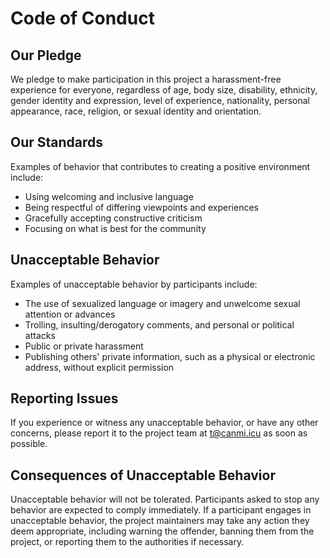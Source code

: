 # Code of Conduct

## Our Pledge

We pledge to make participation in this project a harassment-free experience for everyone, regardless of age, body size, disability, ethnicity, gender identity and expression, level of experience, nationality, personal appearance, race, religion, or sexual identity and orientation.

## Our Standards

Examples of behavior that contributes to creating a positive environment include:

- Using welcoming and inclusive language
- Being respectful of differing viewpoints and experiences
- Gracefully accepting constructive criticism
- Focusing on what is best for the community

## Unacceptable Behavior

Examples of unacceptable behavior by participants include:

- The use of sexualized language or imagery and unwelcome sexual attention or advances
- Trolling, insulting/derogatory comments, and personal or political attacks
- Public or private harassment
- Publishing others' private information, such as a physical or electronic address, without explicit permission

## Reporting Issues

If you experience or witness any unacceptable behavior, or have any other concerns, please report it to the project team at t@canmi.icu as soon as possible.

## Consequences of Unacceptable Behavior

Unacceptable behavior will not be tolerated. Participants asked to stop any behavior are expected to comply immediately. If a participant engages in unacceptable behavior, the project maintainers may take any action they deem appropriate, including warning the offender, banning them from the project, or reporting them to the authorities if necessary.
